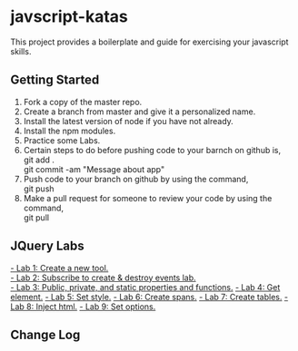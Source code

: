 # javscript-katas
This project provides a boilerplate and guide for exercising your javascript skills.

## Getting Started
1. Fork a copy of the master repo. 
2. Create a branch from master and give it a personalized name. 
3. Install the latest version of node if you have not already.
4. Install the npm modules.
5. Practice some Labs.
6. Certain steps to do before pushing code to your barnch on github is, <br>
    git add . <br>
    git commit -am "Message about app"
7. Push code to your branch on github by using the command, <br>
    git push
8. Make a pull request for someone to review your code by using the command, <br>
    git pull

## JQuery Labs
<a href="public/jquery/lab1/README.md"> - Lab 1: Create a new tool.</a><br>
<a href="public/jquery/lab2/README.md"> - Lab 2: Subscribe to create & destroy events lab.</a><br>
<a href="public/jquery/lab3/README.md"> - Lab 3: Public, private, and static properties and functions.</a>
<a href="public/jquery/lab4/README.md"> - Lab 4: Get element.</a>
<a href="public/jquery/lab5/README.md"> - Lab 5: Set style.</a>
<a href="public/jquery/lab6/README.md"> - Lab 6: Create spans.</a>
<a href="public/jquery/lab7/README.md"> - Lab 7: Create tables.</a>
<a href="public/jquery/lab8/README.md"> - Lab 8: Inject html.</a>
<a href="public/jquery/lab9/README.md"> - Lab 9: Set options.</a>

## Change Log
